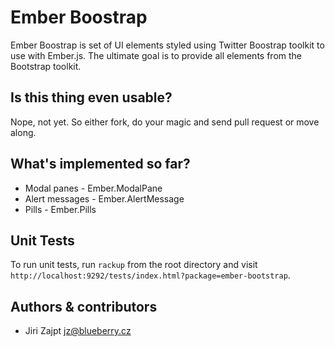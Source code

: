 # Ember Boostrap

Ember Boostrap is set of UI elements styled using Twitter Boostrap toolkit to use with Ember.js. The ultimate goal is to provide all elements from the Bootstrap toolkit.


## Is this thing even usable?

Nope, not yet. So either fork, do your magic and send pull request or move along.


## What's implemented so far?

* Modal panes - Ember.ModalPane
* Alert messages - Ember.AlertMessage
* Pills - Ember.Pills


## Unit Tests

To run unit tests, run `rackup` from the root directory and visit
`http://localhost:9292/tests/index.html?package=ember-bootstrap`.


## Authors & contributors

* Jiri Zajpt <jz@blueberry.cz>
